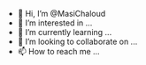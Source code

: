 - 👋 Hi, I’m @MasiChaloud
- 👀 I’m interested in ...
- 🌱 I’m currently learning ...
- 💞️ I’m looking to collaborate on ...
- 📫 How to reach me ...

<!---
MasiChaloud/MasiChaloud is a ✨ special ✨ repository because its `README.md` (this file) appears on your GitHub profile.
You can click the Preview link to take a look at your changes.
--->
